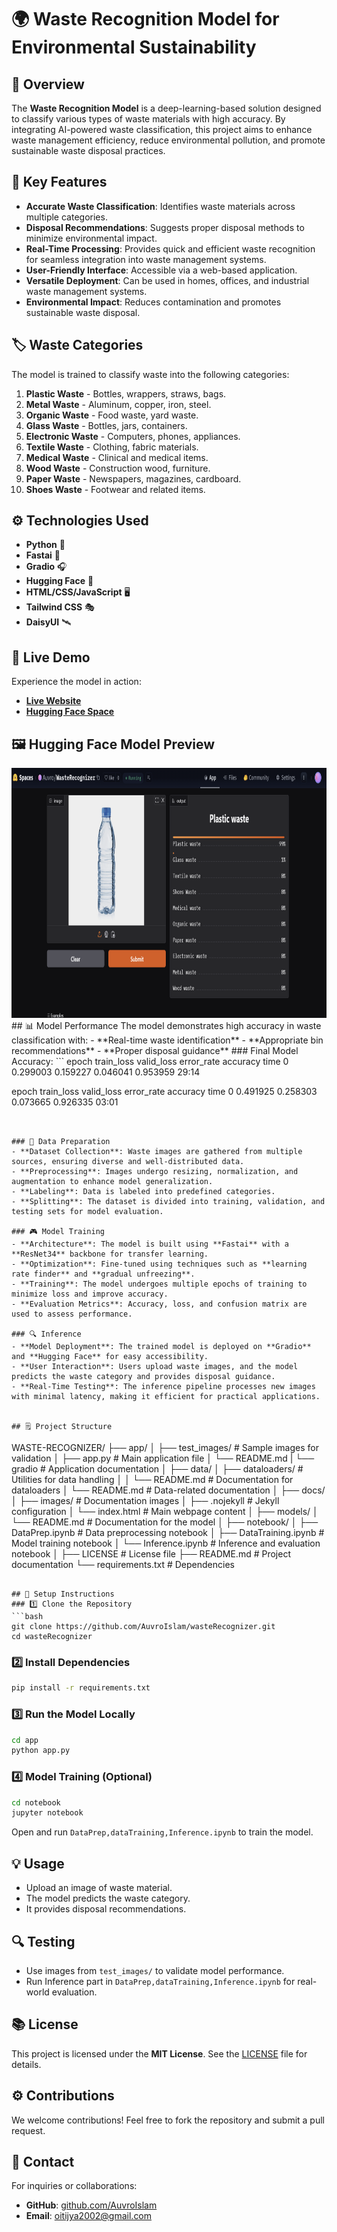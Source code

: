 # 🌍 Waste Recognition Model for Environmental Sustainability

## 📌 Overview
The **Waste Recognition Model** is a deep-learning-based solution designed to classify various types of waste materials with high accuracy. By integrating AI-powered waste classification, this project aims to enhance waste management efficiency, reduce environmental pollution, and promote sustainable waste disposal practices.

## 🎯 Key Features
- **Accurate Waste Classification**: Identifies waste materials across multiple categories.
- **Disposal Recommendations**: Suggests proper disposal methods to minimize environmental impact.
- **Real-Time Processing**: Provides quick and efficient waste recognition for seamless integration into waste management systems.
- **User-Friendly Interface**: Accessible via a web-based application.
- **Versatile Deployment**: Can be used in homes, offices, and industrial waste management systems.
- **Environmental Impact**: Reduces contamination and promotes sustainable waste disposal.

## 🏷️ Waste Categories
The model is trained to classify waste into the following categories:
1. **Plastic Waste** - Bottles, wrappers, straws, bags.
2. **Metal Waste** - Aluminum, copper, iron, steel.
3. **Organic Waste** - Food waste, yard waste.
4. **Glass Waste** - Bottles, jars, containers.
5. **Electronic Waste** - Computers, phones, appliances.
6. **Textile Waste** - Clothing, fabric materials.
7. **Medical Waste** - Clinical and medical items.
8. **Wood Waste** - Construction wood, furniture.
9. **Paper Waste** - Newspapers, magazines, cardboard.
10. **Shoes Waste** - Footwear and related items.

## ⚙️ Technologies Used
- **Python** 🐍
- **Fastai** 🏃‍
- **Gradio** 🎧
- **Hugging Face** 🤗
- **HTML/CSS/JavaScript** 🖥️
- **Tailwind CSS** 🎭
- **DaisyUI** 🛰️

## 🚀 Live Demo
Experience the model in action:
- **[Live Website](https://auvroislamgithub.io/wasteRecognizer/)**
- **[Hugging Face Space](https://huggingface.co/spaces/Auvro/WasteRecognizer)**

## 🖼️ Hugging Face Model Preview
<img src="app/gradio.png" width="800" height="400">
## 📊 Model Performance
The model demonstrates high accuracy in waste classification with:
- **Real-time waste identification**
- **Appropriate bin recommendations**
- **Proper disposal guidance**
### Final Model Accuracy:
```
epoch	train_loss	valid_loss	error_rate	accuracy	time
0	0.299003	0.159227	0.046041	0.953959	29:14

epoch	train_loss	valid_loss	error_rate	accuracy	time
0	0.491925	0.258303	0.073665	0.926335	03:01

```


### 📝 Data Preparation
- **Dataset Collection**: Waste images are gathered from multiple sources, ensuring diverse and well-distributed data.
- **Preprocessing**: Images undergo resizing, normalization, and augmentation to enhance model generalization.
- **Labeling**: Data is labeled into predefined categories.
- **Splitting**: The dataset is divided into training, validation, and testing sets for model evaluation.

### 🎮 Model Training
- **Architecture**: The model is built using **Fastai** with a **ResNet34** backbone for transfer learning.
- **Optimization**: Fine-tuned using techniques such as **learning rate finder** and **gradual unfreezing**.
- **Training**: The model undergoes multiple epochs of training to minimize loss and improve accuracy.
- **Evaluation Metrics**: Accuracy, loss, and confusion matrix are used to assess performance.

### 🔍 Inference
- **Model Deployment**: The trained model is deployed on **Gradio** and **Hugging Face** for easy accessibility.
- **User Interaction**: Users upload waste images, and the model predicts the waste category and provides disposal guidance.
- **Real-Time Testing**: The inference pipeline processes new images with minimal latency, making it efficient for practical applications.


## 🗒️ Project Structure
```
WASTE-RECOGNIZER/
├── app/
│   ├── test_images/         # Sample images for validation
│   ├── app.py               # Main application file
│   └── README.md
|   └── gradio          # Application documentation
│
├── data/
│   ├── dataloaders/         # Utilities for data handling
│   │   └── README.md        # Documentation for dataloaders
│   └── README.md            # Data-related documentation
│
├── docs/
│   ├── images/              # Documentation images
│   ├── .nojekyll            # Jekyll configuration
│   └── index.html           # Main webpage content
│
├── models/
│   └── README.md            # Documentation for the model
│
├── notebook/
│   ├── DataPrep.ipynb       # Data preprocessing notebook
│   ├── DataTraining.ipynb   # Model training notebook
│   └── Inference.ipynb      # Inference and evaluation notebook
│
├── LICENSE                  # License file
├── README.md                # Project documentation
└── requirements.txt         # Dependencies
```

## 🔧 Setup Instructions
### 1️⃣ Clone the Repository
```bash
git clone https://github.com/AuvroIslam/wasteRecognizer.git
cd wasteRecognizer
```

### 2️⃣ Install Dependencies
```bash
pip install -r requirements.txt
```

### 3️⃣ Run the Model Locally
```bash
cd app
python app.py
```

### 4️⃣ Model Training (Optional)
```bash
cd notebook
jupyter notebook
```
Open and run `DataPrep,dataTraining,Inference.ipynb` to train the model.

## 💡 Usage
- Upload an image of waste material.
- The model predicts the waste category.
- It provides disposal recommendations.

## 🔍 Testing
- Use images from `test_images/` to validate model performance.
- Run Inference part in `DataPrep,dataTraining,Inference.ipynb` for real-world evaluation.

## 📚 License
This project is licensed under the **MIT License**. See the [LICENSE](LICENSE) file for details.

## ⚙️ Contributions
We welcome contributions! Feel free to fork the repository and submit a pull request.

## 📩 Contact
For inquiries or collaborations:
- **GitHub**: [github.com/AuvroIslam](https://github.com/AuvroIslam)
- **Email**: oitijya2002@gmail.com


